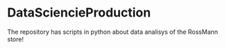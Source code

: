 # DataSciencieProduction
The repository has scripts in python about data analisys of the RossMann store!
